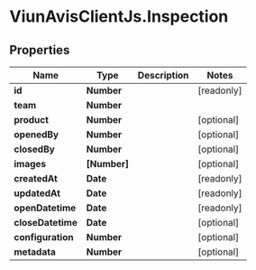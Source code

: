 # ViunAvisClientJs.Inspection

## Properties

Name | Type | Description | Notes
------------ | ------------- | ------------- | -------------
**id** | **Number** |  | [readonly] 
**team** | **Number** |  | 
**product** | **Number** |  | [optional] 
**openedBy** | **Number** |  | [optional] 
**closedBy** | **Number** |  | [optional] 
**images** | **[Number]** |  | [optional] 
**createdAt** | **Date** |  | [readonly] 
**updatedAt** | **Date** |  | [readonly] 
**openDatetime** | **Date** |  | [readonly] 
**closeDatetime** | **Date** |  | [optional] 
**configuration** | **Number** |  | [optional] 
**metadata** | **Number** |  | [optional] 


